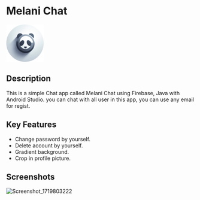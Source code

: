# Melani Chat
<img width="100" alt="icon-chat" src="app/src/main/res/drawable/icon.png">

## Description
This is a simple Chat app called Melani Chat using Firebase, Java with Android Studio. you can chat with all user in this app, you can use any email for regist.

## Key Features
- Change password by yourself.
- Delete account by yourself.
- Gradient background.
- Crop in profile picture.

## Screenshots
![Screenshot_1719803222](https://github.com/ikhwanhanif/MelaniChat/assets/108711453/407a8df8-4fca-475a-9922-b4c582ec055c)
